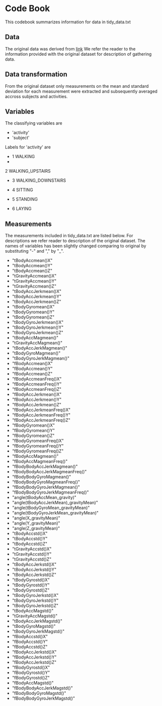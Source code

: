 # Code Book

This codebook summarizes information for data in tidy_data.txt

## Data

The original data was derived from [link](http://archive.ics.uci.edu/ml/datasets/Human+Activity+Recognition+Using+Smartphones)
We refer the reader to the information provided with the original dataset for description of gathering data.

## Data transformation

From the original dataset only measurements on the mean and standard deviation for each measurement were extracted and subsequently averaged accross subjects and activities.

## Variables 

The classifying variables are

- 'activity'
- 'subject'

Labels for 'activity' are

- 1 WALKING
- 
2 WALKING_UPSTAIRS

- 3 WALKING_DOWNSTAIRS

- 4 SITTING

- 5 STANDING

- 6 LAYING


## Measurements

The measurements included in tidy_data.txt are listed below. For descriptions we refer reader to description of the original dataset. The names of variables has been slightly changed comparing to original by substituting "-" and "," by "_".

-	"tBodyAccmean()X"
-	"tBodyAccmean()Y"
-	"tBodyAccmean()Z"
-	"tGravityAccmean()X"
-	"tGravityAccmean()Y"
-	"tGravityAccmean()Z"
-	"tBodyAccJerkmean()X"
-	"tBodyAccJerkmean()Y"
-	"tBodyAccJerkmean()Z"
-	"tBodyGyromean()X"
-	"tBodyGyromean()Y"
-	"tBodyGyromean()Z"
-	"tBodyGyroJerkmean()X"
-	"tBodyGyroJerkmean()Y"
-	"tBodyGyroJerkmean()Z"
-	"tBodyAccMagmean()"
-	"tGravityAccMagmean()"
-	"tBodyAccJerkMagmean()"
-	"tBodyGyroMagmean()"
-	"tBodyGyroJerkMagmean()"
-	"fBodyAccmean()X"
-	"fBodyAccmean()Y"
-	"fBodyAccmean()Z"
-	"fBodyAccmeanFreq()X"
-	"fBodyAccmeanFreq()Y"
-	"fBodyAccmeanFreq()Z"
-	"fBodyAccJerkmean()X"
-	"fBodyAccJerkmean()Y"
-	"fBodyAccJerkmean()Z"
-	"fBodyAccJerkmeanFreq()X"
-	"fBodyAccJerkmeanFreq()Y"
-	"fBodyAccJerkmeanFreq()Z"
-	"fBodyGyromean()X"
-	"fBodyGyromean()Y"
-	"fBodyGyromean()Z"
-	"fBodyGyromeanFreq()X"
-	"fBodyGyromeanFreq()Y"
-	"fBodyGyromeanFreq()Z"
-	"fBodyAccMagmean()"
-	"fBodyAccMagmeanFreq()"
-	"fBodyBodyAccJerkMagmean()"
-	"fBodyBodyAccJerkMagmeanFreq()"
-	"fBodyBodyGyroMagmean()"
-	"fBodyBodyGyroMagmeanFreq()"
-	"fBodyBodyGyroJerkMagmean()"
-	"fBodyBodyGyroJerkMagmeanFreq()"
-	"angle(tBodyAccMean_gravity)"
-	"angle(tBodyAccJerkMean)_gravityMean)"
-	"angle(tBodyGyroMean_gravityMean)"
-	"angle(tBodyGyroJerkMean_gravityMean)"
-	"angle(X_gravityMean)"
-	"angle(Y_gravityMean)"
-	"angle(Z_gravityMean)"
-	"tBodyAccstd()X"
-	"tBodyAccstd()Y"
-	"tBodyAccstd()Z"
-	"tGravityAccstd()X"
-	"tGravityAccstd()Y"
-	"tGravityAccstd()Z"
-	"tBodyAccJerkstd()X"
-	"tBodyAccJerkstd()Y"
-	"tBodyAccJerkstd()Z"
-	"tBodyGyrostd()X"
-	"tBodyGyrostd()Y"
-	"tBodyGyrostd()Z"
-	"tBodyGyroJerkstd()X"
-	"tBodyGyroJerkstd()Y"
-	"tBodyGyroJerkstd()Z"
-	"tBodyAccMagstd()"
-	"tGravityAccMagstd()"
-	"tBodyAccJerkMagstd()"
-	"tBodyGyroMagstd()"
-	"tBodyGyroJerkMagstd()"
-	"fBodyAccstd()X"
-	"fBodyAccstd()Y"
-	"fBodyAccstd()Z"
-	"fBodyAccJerkstd()X"
-	"fBodyAccJerkstd()Y"
-	"fBodyAccJerkstd()Z"
-	"fBodyGyrostd()X"
-	"fBodyGyrostd()Y"
-	"fBodyGyrostd()Z"
-	"fBodyAccMagstd()"
-	"fBodyBodyAccJerkMagstd()"
-	"fBodyBodyGyroMagstd()"
-	"fBodyBodyGyroJerkMagstd()"




